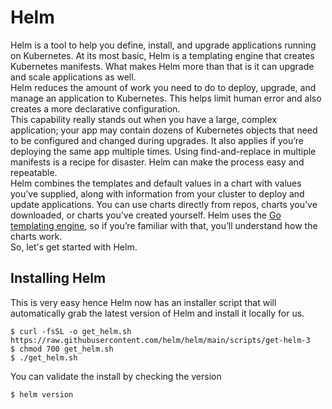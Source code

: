 # Helm

Helm is a tool to help you define, install, and upgrade applications running on Kubernetes. At its most basic, Helm is a templating engine that creates Kubernetes manifests. What makes Helm more than that is it can upgrade and scale applications as well.<br/>
Helm reduces the amount of work you need to do to deploy, upgrade, and manage an application to Kubernetes. This helps limit human error and also creates a more declarative configuration.<br/>
This capability really stands out when you have a large, complex application; your app may contain dozens of Kubernetes objects that need to be configured and changed during upgrades. It also applies if you’re deploying the same app multiple times. Using find-and-replace in multiple manifests is a recipe for disaster. Helm can make the process easy and repeatable.<br/>
Helm combines the templates and default values in a chart with values you’ve supplied, along with information from your cluster to deploy and update applications. You can use charts directly from repos, charts you’ve downloaded, or charts you’ve created yourself. Helm uses the [Go templating engine](https://pkg.go.dev/text/template), so if you’re familiar with that, you’ll understand how the charts work.<br/>
So, let's get started with Helm.

## Installing Helm
This is very easy hence Helm now has an installer script that will automatically grab the latest version of Helm and install it locally for us.
```
$ curl -fsSL -o get_helm.sh https://raw.githubusercontent.com/helm/helm/main/scripts/get-helm-3
$ chmod 700 get_helm.sh
$ ./get_helm.sh
```
You can validate the install by checking the version
```
$ helm version
```
